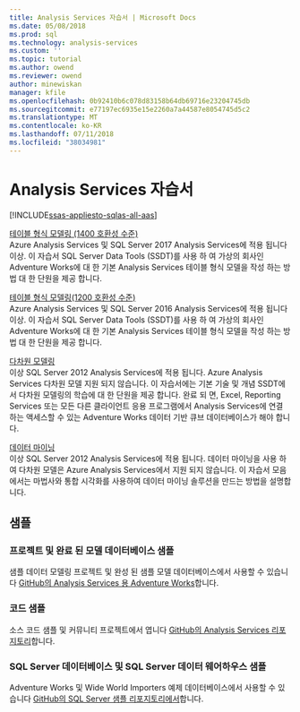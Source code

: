```yaml
---
title: Analysis Services 자습서 | Microsoft Docs
ms.date: 05/08/2018
ms.prod: sql
ms.technology: analysis-services
ms.custom: ''
ms.topic: tutorial
ms.author: owend
ms.reviewer: owend
author: minewiskan
manager: kfile
ms.openlocfilehash: 0b92410b6c078d83158b64db69716e23204745db
ms.sourcegitcommit: e77197ec6935e15e2260a7a44587e8054745d5c2
ms.translationtype: MT
ms.contentlocale: ko-KR
ms.lasthandoff: 07/11/2018
ms.locfileid: "38034981"
---
```

# <a name="analysis-services-tutorials"></a>Analysis Services 자습서
[!INCLUDE[ssas-appliesto-sqlas-all-aas](../includes/ssas-appliesto-sqlas-all-aas.md)]

[테이블 형식 모델링 (1400 호환성 수준)](tutorial-tabular-1400/as-adventure-works-tutorial.md)   
Azure Analysis Services 및 SQL Server 2017 Analysis Services에 적용 됩니다 이상. 이 자습서 SQL Server Data Tools (SSDT)를 사용 하 여 가상의 회사인 Adventure Works에 대 한 기본 Analysis Services 테이블 형식 모델을 작성 하는 방법 대 한 단원을 제공 합니다. 

[테이블 형식 모델링(1200 호환성 수준)](../analysis-services/tabular-modeling-adventure-works-tutorial.md)  
Azure Analysis Services 및 SQL Server 2016 Analysis Services에 적용 됩니다 이상. 이 자습서 SQL Server Data Tools (SSDT)를 사용 하 여 가상의 회사인 Adventure Works에 대 한 기본 Analysis Services 테이블 형식 모델을 작성 하는 방법 대 한 단원을 제공 합니다.  
  
[다차원 모델링](../analysis-services/multidimensional-modeling-adventure-works-tutorial.md)  
이상 SQL Server 2012 Analysis Services에 적용 됩니다. Azure Analysis Services 다차원 모델 지원 되지 않습니다. 이 자습서에는 기본 기술 및 개념 SSDT에서 다차원 모델링의 학습에 대 한 단원을 제공 합니다. 완료 되 면, Excel, Reporting Services 또는 모든 다른 클라이언트 응용 프로그램에서 Analysis Services에 연결 하는 액세스할 수 있는 Adventure Works 데이터 기반 큐브 데이터베이스가 해야 합니다.  
  
[데이터 마이닝](../analysis-services/data-mining-tutorials-analysis-services.md)  
이상 SQL Server 2012 Analysis Services에 적용 됩니다. 데이터 마이닝을 사용 하 여 다차원 모델은 Azure Analysis Services에서 지원 되지 않습니다. 이 자습서 모음에서는 마법사와 통합 시각화를 사용하여 데이터 마이닝 솔루션을 만드는 방법을 설명합니다.  
  
  
## <a name="samples"></a>샘플 
### <a name="project-and-completed-model-database-samples"></a>프로젝트 및 완료 된 모델 데이터베이스 샘플
샘플 데이터 모델링 프로젝트 및 완성 된 샘플 모델 데이터베이스에서 사용할 수 있습니다 [GitHub의 Analysis Services 용 Adventure Works](https://github.com/Microsoft/sql-server-samples/releases/tag/adventureworks-analysis-services)합니다.

### <a name="code-samples"></a>코드 샘플
소스 코드 샘플 및 커뮤니티 프로젝트에서 엽니다 [GitHub의 Analysis Services 리포지토리](https://github.com/Microsoft/Analysis-Services)합니다.

### <a name="sql-server-database-and-sql-server-data-warehouse-samples"></a>SQL Server 데이터베이스 및 SQL Server 데이터 웨어하우스 샘플  
Adventure Works 및 Wide World Importers 예제 데이터베이스에서 사용할 수 있습니다 [GitHub의 SQL Server 샘플 리포지토리에서](https://github.com/Microsoft/sql-server-samples)합니다.
  
  
  
